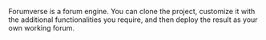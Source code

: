 Forumverse is a forum engine. You can clone the project, customize it with the additional functionalities you require, and then deploy the result as your own working forum.
